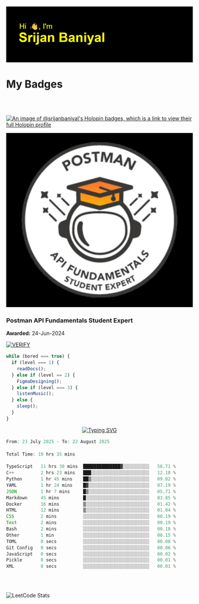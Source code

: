 ![Header](./header.png)

# My Badges

<Br />
<Br />

[![An image of @srijanbaniyal's Holopin badges, which is a link to view their full Holopin profile](https://holopin.me/srijanbaniyal)](https://holopin.io/@srijanbaniyal)

[![Postman API Fundamentals Student Expert](/Postman.jpeg)](https://api.badgr.io/public/assertions/r9BLLy0oTfKJBbkGuDI1zA)

### Postman API Fundamentals Student Expert

**Awarded:** 24-Jun-2024

[![VERIFY](https://img.shields.io/badge/VERIFY-blue)](https://badgecheck.io?url=https%3A%2F%2Fapi.badgr.io%2Fpublic%2Fassertions%2Fr9BLLy0oTfKJBbkGuDI1zA)

```javascript
while (bored === true) {
  if (level === 1) {
    readDocs();
  } else if (level == 2) {
    FigmaDesigning();
  } else if (level === 3) {
    listenMusic();
  } else {
    sleep();
  }
}
```

<p align="center">
  <a href="https://git.io/typing-svg"><img src="https://readme-typing-svg.demolab.com?font=Tilt+Prism&size=30&pause=1000&color=0FF75B&center=true&vCenter=true&width=800&height=80&lines=Time+spent+on+various+Programming+languages" alt="Typing SVG" /></a>
</p>

<!--START_SECTION:waka-->

```TypeScript
From: 23 July 2025 - To: 22 August 2025

Total Time: 19 hrs 35 mins

TypeScript   11 hrs 30 mins  ██████████████▓░░░░░░░░░░   58.71 %
C++          2 hrs 23 mins   ███░░░░░░░░░░░░░░░░░░░░░░   12.18 %
Python       1 hr 45 mins    ██▒░░░░░░░░░░░░░░░░░░░░░░   09.02 %
YAML         1 hr 24 mins    █▓░░░░░░░░░░░░░░░░░░░░░░░   07.19 %
JSON         1 hr 7 mins     █▒░░░░░░░░░░░░░░░░░░░░░░░   05.71 %
Markdown     45 mins         █░░░░░░░░░░░░░░░░░░░░░░░░   03.85 %
Docker       16 mins         ▒░░░░░░░░░░░░░░░░░░░░░░░░   01.42 %
HTML         12 mins         ▒░░░░░░░░░░░░░░░░░░░░░░░░   01.04 %
CSS          2 mins          ░░░░░░░░░░░░░░░░░░░░░░░░░   00.19 %
Text         2 mins          ░░░░░░░░░░░░░░░░░░░░░░░░░   00.19 %
Bash         2 mins          ░░░░░░░░░░░░░░░░░░░░░░░░░   00.18 %
Other        1 min           ░░░░░░░░░░░░░░░░░░░░░░░░░   00.15 %
TOML         0 secs          ░░░░░░░░░░░░░░░░░░░░░░░░░   00.08 %
Git Config   0 secs          ░░░░░░░░░░░░░░░░░░░░░░░░░   00.06 %
JavaScript   0 secs          ░░░░░░░░░░░░░░░░░░░░░░░░░   00.02 %
Pickle       0 secs          ░░░░░░░░░░░░░░░░░░░░░░░░░   00.01 %
XML          0 secs          ░░░░░░░░░░░░░░░░░░░░░░░░░   00.01 %
```

<!--END_SECTION:waka-->

<Br />
<Br />

![LeetCode Stats](https://leetcard.jacoblin.cool/Srijan-Baniyal?theme=dark&font=Rasa&ext=contest)
